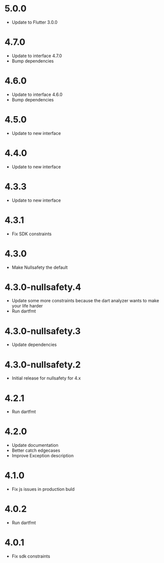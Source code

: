 # 5.0.0

- Update to Flutter 3.0.0

# 4.7.0

- Update to interface 4.7.0
- Bump dependencies

# 4.6.0

- Update to interface 4.6.0
- Bump dependencies

# 4.5.0

- Update to new interface

# 4.4.0

- Update to new interface

# 4.3.3

- Update to new interface

# 4.3.1
- Fix SDK constraints

# 4.3.0
- Make Nullsafety the default

# 4.3.0-nullsafety.4

- Update some more constraints because the dart analyzer wants to make your life harder
- Run dartfmt

# 4.3.0-nullsafety.3

- Update dependencies

# 4.3.0-nullsafety.2

- Initial release for nullsafety for 4.x

# 4.2.1

- Run dartfmt

# 4.2.0

- Update documentation
- Better catch edgecases
- Improve Exception description

# 4.1.0

- Fix js issues in production buld

# 4.0.2

- Run dartfmt

# 4.0.1

- Fix sdk constraints
